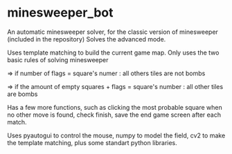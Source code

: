 # minesweeper_bot
An automatic minesweeper solver, for the classic version of minesweeper (included in the repository)
Solves the advanced mode.

Uses template matching to build the current game map.
Only uses the two basic rules of solving minesweeper 

  => if number of flags = square's numer : all others tiles are not bombs
  
  => if the amount of empty squares + flags = square's number : all other tiles are bombs

Has a few more functions, such as clicking the most probable square when no other move is found, check finish, save the end game screen after each match.

Uses pyautogui to control the mouse, numpy to model the field, cv2 to make the template matching, plus some standart python libraries.
